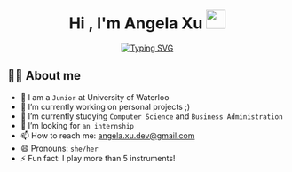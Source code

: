 <h1 align="center">Hi , I'm Angela Xu <img src="https://media.giphy.com/media/hvRJCLFzcasrR4ia7z/giphy.gif" width="35"></h1>

<p align="center">
  <a href="https://git.io/typing-svg"><img src="https://readme-typing-svg.herokuapp.com?font=Fira+Code&pause=1000&width=435&lines=Computer+Science+Student;CSSI+Scholar+%40+Google;C%2B%2B+%7C+Java+%7C+HTML%2FCSS+%7C+JavaScript;Always+learning+new+things!" alt="Typing SVG" /></a>
</p>

## 💁‍♀️ About me

- 🏫 I am a `Junior` at University of Waterloo
- 🔭 I’m currently working on personal projects ;)
- 🌱 I’m currently studying `Computer Science` and `Business Administration`
- 🤔 I’m looking for `an internship`
- 📫 How to reach me: angela.xu.dev@gmail.com
- 😄 Pronouns: `she/her`
- ⚡ Fun fact: I play more than 5 instruments!

